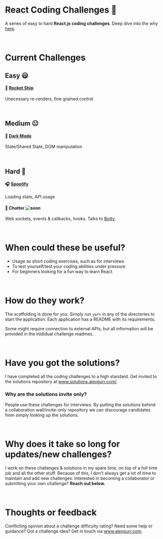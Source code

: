 # React Coding Challenges 👋

A series of easy to hard **React.js coding challenges**. Deep dive into the why [here](https://dev.to/alexgurr/react-coding-challenges-for-interviews-beginners-1hlk).

&nbsp;
# Current Challenges
## Easy 😃
#### 🚀 [Rocket Ship](https://github.com/alexgurr/react-coding-challenges/tree/master/rocket-ship)
Unecessary re-renders, fine grained control 

&nbsp;
## Medium 😐
#### 🌙 [Dark Mode](https://github.com/alexgurr/react-coding-challenges/tree/master/dark-mode)
State/Shared State, DOM manipulation

&nbsp;
## Hard 😬
#### 🎧 [Spootify](https://github.com/alexgurr/react-coding-challenges/tree/master/spootify)
Loading state, API usage 

#### 🤖 Chatter ![soon](https://badgen.net/badge/status/coming%20soon/green?icon=)
Web sockets, events & callbacks, hooks. Talks to [Botty](https://github.com/alexgurr/botty).

&nbsp;
# When could these be useful?
- Usage as short coding exercises, such as for interviews
- To test yourself/test your coding abilities under pressure
- For beginners looking for a fun way to learn React 

&nbsp;
# How do they work?
The scaffolding is done for you. Simply run `yarn` in any of the directories to start the application. Each application has a README with its requirements.

Some might require connection to external APIs, but all information will be provided in the inididual challenge readmes.

&nbsp;
# Have you got the solutions?
I have completed all the coding challenges to a high standard. Get invited to the solutions repository at www.solutions.alexgurr.com/.

### Why are the solutions invite only?
People use these challenges for interviews. By putting the solutions behind a collaboration wall/invite-only repository we can discourage candidates from simply looking up the solutions.

&nbsp;
# Why does it take so long for updates/new challenges?
I work on these challenges & solutions in my spare time, on top of a full time job and all the other stuff. Because of this, I don't always get a lot of time to maintain and add new challenges. Interested in becoming a collaborator or submitting your own challenge? **Reach out below.**

&nbsp;
# Thoughts or feedback
Conflicting opinion about a challenge difficulty rating? Need some help or guidance? Got a challenge idea? Get in touch via www.alexgurr.com.
